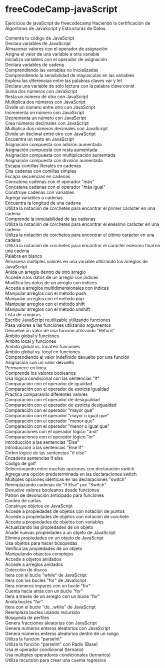 # freeCodeCamp-javaScript
Ejercicios de javaScript de freecodecamp
Haciendo la certificación de Algoritmos de JavaScript y Estructuras de Datos.

Comenta tu código de JavaScript <br>
Declara variables de JavaScript <br>
Almacenar valores con el operador de asignación <br>
Asigna el valor de una variable a otra variable <br>
Inicializa variables con el operador de asignación <br>
Declara variables de cadena <br>
Comprendiendo las variables no inicializadas <br>
Comprendiendo la sensibilidad de mayúsculas en las variables <br>
Explora las diferencias entre las palabras claves var y let <br>
Declara una variable de solo lectura con la palabra clave const <br>
Suma dos números con JavaScript <br>
Resta un número de otro con JavaScript <br>
Multiplica dos números con JavaScript <br>
Divide un número entre otro con JavaScript <br>
Incrementa un número con JavaScript <br>
Decrementa un número con JavaScript <br>
Crea números decimales con JavaScript <br>
Multiplica dos números decimales con JavaScript <br>
Divide un decimal entre otro con JavaScript <br>
Encuentra un resto en JavaScript <br>
Asignación compuesta con adición aumentada <br>
Asignación compuesta con resta aumentada <br>
Asignación compuesta con multiplicación aumentada <br>
Asignación compuesta con división aumentada <br>
Escapa comillas literales en cadenas <br>
Cita cadenas con comillas simples <br>
Escapa secuencias en cadenas <br>
Concatena cadenas con el operador "más" <br>
Concatena cadenas con el operador "más igual" <br>
Construye cadenas con variables <br>
Agrega variables a cadenas <br>
Encuentra la longitud de una cadena <br>
Utiliza la notación de corchetes para encontrar el primer carácter en una cadena <br>
Comprende la inmutabilidad de las cadenas <br>
Utiliza la notación de corchetes para encontrar el enésimo carácter en una cadena <br>
Utiliza la notación de corchetes para encontrar el último carácter en una cadena <br>
Utiliza la notación de corchetes para encontrar el carácter enésimo final en una cadena <br>
Palabra en blanco <br>
Almacena múltiples valores en una variable utilizando los arreglos de JavaScript <br>
Anida un arreglo dentro de otro arreglo <br>
Accede a los datos de un arreglo con índices <br>
Modifica los datos de un arreglo con índices <br>
Accede a arreglos multidimensionales con índices <br>
Manipular arreglos con el método push <br>
Manipular arreglos con el método pop <br>
Manipular arreglos con el método shift <br>
Manipular arreglos con el método unshift <br>
Lista de compras <br>
Escribe JavaScript reutilizable utilizando funciones <br>
Pasa valores a las funciones utilizando argumentos <br>
Devuelve un valor de una función utilizando "Return" <br>
Ámbito global y funciones <br>
Ámbito local y funciones <br>
Ámbito global vs. local en funciones <br>
Ámbito global vs. local en funciones <br>
Comprendiendo el valor indefinido devuelto por una función <br>
Asignación con un valor devuelto <br>
Permanece en línea <br>
Comprende los valores booleanos <br>
Usa lógica condicional con las sentencias "If" <br>
Comparación con el operador de igualdad <br>
Comparación con el operador de estricta igualdad <br>
Practica comparando diferentes valores <br>
Comparación con el operador de desigualdad <br>
Comparación con el operador de estricta desigualdad <br>
Comparación con el operador "mayor que" <br>
Comparación con el operador "mayor o igual que" <br>
Comparación con el operador "menor que" <br>
Comparación con el operador "menor o igual que" <br>
Comparaciones con el operador lógico "and" <br>
Comparaciones con el operador lógico "or" <br>
Introducción a las sentencias "Else" <br>
Introducción a las sentencias "Else If" <br>
Orden lógico de las sentencias "if else" <br>
Encadena sentencias if else <br>
Código de golf <br>
Seleccionando entre muchas opciones con declaración switch <br>
Agrega una opción predeterminada en las declaraciones switch <br>
Múltiples opciones idénticas en las declaraciones "switch" <br>
Reemplazando cadenas de "If Else" por "Switch" <br>
Devuelve valores booleanos desde funciones <br>
Patrón de devolución anticipado para funciones <br>
Conteo de cartas <br>
Construye objetos en JavaScript <br>
Accede a propiedades de objetos con notación de puntos <br>
Accede a propiedades de objetos con notación de corchete <br>
Accede a propiedades de objetos con variables <br>
Actualizando las propiedades de un objeto <br>
Añade nuevas propiedades a un objeto de JavaScript <br>
Elimina propiedades en un objeto de JavaScript <br>
Usa objetos para hacer búsquedas <br>
Verifica las propiedades de un objeto <br>
Manipulando objectos complejos <br>
Accede a objetos anidados <br>
Accede a arreglos anidados <br>
Colección de discos <br>
Itera con el bucle "while" de JavaScript <br>
Itera con los bucles "for" de JavaScript <br>
Itera números impares con un bucle "for" <br>
Cuenta hacia atrás con un bucle "for" <br>
Itera a través de un arreglo con un bucle "for" <br>
Anida bucles "for" <br>
Itera con el bucle "do...while" de JavaScript <br>
Reemplaza bucles usando recursión <br>
Búsqueda de perfiles <br>
Genera fracciones aleatorias con JavaScript <br>
Genera números enteros aleatorios con JavaScript <br>
Genera números enteros aleatorios dentro de un rango <br>
Utiliza la función "parseInt" <br>
Utiliza la función "parseInt" con Radix (Base) <br>
Usa el operador condicional (ternario) <br>
Usa múltiples operadores condicionales (ternarios) <br>
Utiliza recursión para crear una cuenta regresiva <br>


 
